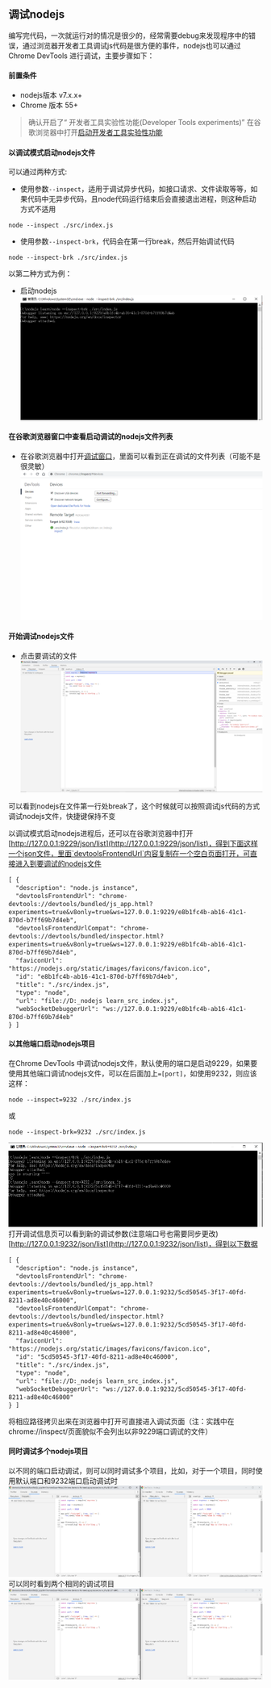 ## 调试nodejs
编写完代码，一次就运行对的情况是很少的，经常需要debug来发现程序中的错误，通过浏览器开发者工具调试js代码是很方便的事件，nodejs也可以通过 Chrome DevTools 进行调试，主要步骤如下：

#### 前置条件
+ nodejs版本 v7.x.x+
+ Chrome 版本 55+

> 确认开启了“ 开发者工具实验性功能(Developer Tools experiments)”
> 在谷歌浏览器中打开[启动开发者工具实验性功能](chrome://flags/#enable-devtools-experiments)

#### 以调试模式启动nodejs文件
可以通过两种方式:
+ 使用参数`--inspect`，适用于调试异步代码，如接口请求、文件读取等等，如果代码中无异步代码，且node代码运行结束后会直接退出进程，则这种启动方式不适用
<pre><code>node --inspect ./src/index.js</code></pre>
+ 使用参数`--inspect-brk`，代码会在第一行break，然后开始调试代码
<pre><code>node --inspect-brk ./src/index.js</code></pre>


以第二种方式为例：
+ 启动nodejs
![命令提示符中启动nodejs文件](../images/调试模式运行nodejs.PNG)

#### 在谷歌浏览器窗口中查看启动调试的nodejs文件列表
+ 在谷歌浏览器中打开[调试窗口](chrome://inspect/)，里面可以看到正在调试的文件列表（可能不是很灵敏）
![在谷歌浏览器中查看调试文件列表](../images/chrome-devtoo-panel.PNG)

#### 开始调试nodejs文件
+ 点击要调试的文件
![在谷歌浏览器开发者工具中调试nodejs文件](../images/debug-nodejs.PNG)

可以看到nodejs在文件第一行处break了，这个时候就可以按照调试js代码的方式调试nodejs文件，快捷键保持不变

以调试模式启动nodejs进程后，还可以在谷歌浏览器中打开[http://127.0.0.1:9229/json/list](http://127.0.0.1:9229/json/list)，得到下面这样一个json文件，里面`devtoolsFrontendUrl`内容复制在一个空白页面打开，可直接进入到要调试的nodejs文件
<pre><code>[ {
  "description": "node.js instance",
  "devtoolsFrontendUrl": "chrome-devtools://devtools/bundled/js_app.html?experiments=true&v8only=true&ws=127.0.0.1:9229/e8b1fc4b-ab16-41c1-870d-b7ff69b7d4eb",
  "devtoolsFrontendUrlCompat": "chrome-devtools://devtools/bundled/inspector.html?experiments=true&v8only=true&ws=127.0.0.1:9229/e8b1fc4b-ab16-41c1-870d-b7ff69b7d4eb",
  "faviconUrl": "https://nodejs.org/static/images/favicons/favicon.ico",
  "id": "e8b1fc4b-ab16-41c1-870d-b7ff69b7d4eb",
  "title": "./src/index.js",
  "type": "node",
  "url": "file://D:_nodejs learn_src_index.js",
  "webSocketDebuggerUrl": "ws://127.0.0.1:9229/e8b1fc4b-ab16-41c1-870d-b7ff69b7d4eb"
} ]
</code></pre>

#### 以其他端口启动nodejs项目
在Chrome DevTools 中调试nodejs文件，默认使用的端口是启动9229，如果要使用其他端口调试nodejs文件，可以在后面加上`=[port]`，如使用9232，则应该这样：
<pre><code>node --inspect=9232 ./src/index.js</code></pre>
或
<pre><code>node --inspect-brk=9232 ./src/index.js</code></pre>
![设置启动调试模式的端口](../images/设置启动调试模式的端口.PNG)
打开调试信息页可以看到新的调试参数(注意端口号也需要同步更改)[http://127.0.0.1:9232/json/list](http://127.0.0.1:9232/json/list)，得到以下数据
<pre><code>[ {
  "description": "node.js instance",
  "devtoolsFrontendUrl": "chrome-devtools://devtools/bundled/js_app.html?experiments=true&v8only=true&ws=127.0.0.1:9232/5cd50545-3f17-40fd-8211-ad8e40c46000",
  "devtoolsFrontendUrlCompat": "chrome-devtools://devtools/bundled/inspector.html?experiments=true&v8only=true&ws=127.0.0.1:9232/5cd50545-3f17-40fd-8211-ad8e40c46000",
  "faviconUrl": "https://nodejs.org/static/images/favicons/favicon.ico",
  "id": "5cd50545-3f17-40fd-8211-ad8e40c46000",
  "title": "./src/index.js",
  "type": "node",
  "url": "file://D:_nodejs learn_src_index.js",
  "webSocketDebuggerUrl": "ws://127.0.0.1:9232/5cd50545-3f17-40fd-8211-ad8e40c46000"
} ]</code></pre>
将相应路径拷贝出来在浏览器中打开可直接进入调试页面（注：实践中在chrome://inspect/页面貌似不会列出以非9229端口调试的文件）

#### 同时调试多个nodejs项目
以不同的端口启动调试，则可以同时调试多个项目，比如，对于一个项目，同时使用默认端口和9232端口启动调试时
![同时启动多个nodejs文件](../images/multiple-debug.PNG)
可以同时看到两个相同的调试项目
![同时调试多个nodejs文件](../images/multiple-debug.PNG) 